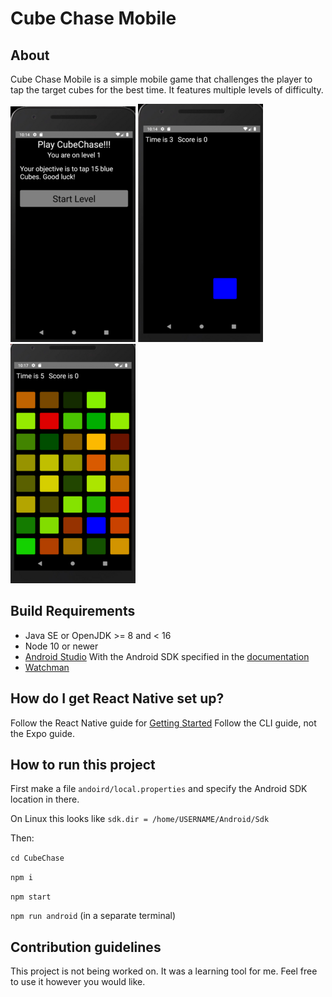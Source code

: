 # Cube Chase Mobile

## About

Cube Chase Mobile is a simple mobile game that challenges the player
to tap the target cubes for the best time. It features multiple
levels of difficulty.

![App Screenshot](./screenshots/level_one_ready.png "App Screenshot")
![Level 1 Screenshot](./screenshots/level_one_game.png "Level 1 Screenshot")
![Level 2 Screenshot](./screenshots/level_two_game.png "Level 2 Screenshot")

## Build Requirements

* Java SE or OpenJDK >= 8 and < 16
* Node 10 or newer
* [Android Studio](https://developer.android.com/studio/index.html) With the Android SDK specified in the [documentation](https://reactnative.dev/docs/0.60/enviroment-setup)
* [Watchman](https://facebook.github.io/watchman/docs/install/#buildinstall)

## How do I get React Native set up? ##

Follow the React Native guide for [Getting Started](https://reactnative.dev/docs/0.60/enviroment-setup)
Follow the CLI guide, not the Expo guide.

## How to run this project ##

First make a file `andoird/local.properties` and specify the Android SDK location in there.

On Linux this looks like `sdk.dir = /home/USERNAME/Android/Sdk`

Then:

```cd CubeChase```

```npm i```

```npm start```

```npm run android``` (in a separate terminal)

## Contribution guidelines ##

This project is not being worked on. It was a learning tool for me.
Feel free to use it however you would like.